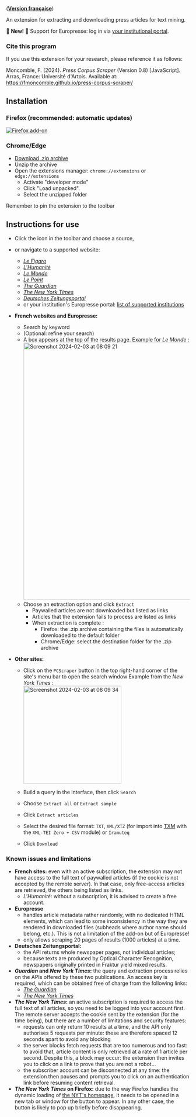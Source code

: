 ([**Version française**](https://fmoncomble.github.io/press-corpus-scraper))

An extension for extracting and downloading press articles for text mining.

🚨 **New!** 🚨 Support for Europresse: log in via [your institutional portal](europresse-list.md).

### Cite this program

If you use this extension for your research, please reference it as follows:

Moncomble, F. (2024). _Press Corpus Scraper_ (Version 0.8) [JavaScript]. Arras, France: Université d'Artois. Available at: https://fmoncomble.github.io/press-corpus-scraper/

## Installation

### Firefox (recommended: automatic updates)

[![Firefox add-on](https://github.com/fmoncomble/Figaro_extractor/assets/59739627/e4df008e-1aac-46be-a216-e6304a65ba97)](https://github.com/fmoncomble/press-corpus-scraper/releases/latest/download/pcs.xpi)

### Chrome/Edge

-   [Download .zip archive](https://github.com/fmoncomble/press-corpus-scraper/releases/latest/download/pcs.zip)
-   Unzip the archive
-   Open the extensions manager: `chrome://extensions` or `edge://extensions`
    -   Activate "developer mode"
    -   Click "Load unpacked".
    -   Select the unzipped folder

Remember to pin the extension to the toolbar

## Instructions for use

-   Click the icon in the toolbar and choose a source,
-   or navigate to a supported website:
    -   [_Le Figaro_](https://recherche.lefigaro.fr/)
    -   [_L'Humanité_](https://www.humanite.fr/)
    -   [_Le Monde_](https://www.lemonde.fr/recherche/)
    -   [_Le Point_](https://www.lepoint.fr/recherche/index.php)
    -   [_The Guardian_](https://www.theguardian.com/)
    -   [_The New York Times_](https://www.nytimes.com/)
    -   [_Deutsches Zeitungsportal_](https://www.deutsche-digitale-bibliothek.de/newspaper)
    -   or your institution's Europresse portal: [list of supported institutions](europresse-list.md)
-   **French websites and Europresse:**
    -   Search by keyword
    -   (Optional: refine your search)
    -   A box appears at the top of the results page. Example for _Le Monde_ :  
        <img width="704" alt="Screenshot 2024-02-03 at 08 09 21" src="https://github.com/fmoncomble/press-corpus-scraper/assets/59739627/07b0a58a-1730-4652-9eff-f2d010a0a9ec">
    -   Choose an extraction option and click `Extract`
        -   Paywalled articles are not downloaded but listed as links
        -   Articles that the extension fails to process are listed as links
        -   When extraction is complete :
            -   Firefox: the .zip archive containing the files is automatically downloaded to the default folder
            -   Chrome/Edge: select the destination folder for the .zip archive
-   **Other sites:**

    -   Click on the `PCScraper` button in the top right-hand corner of the site's menu bar to open the search window
        Example from the _New York Times_ :  
        <img width="268" alt="Screenshot 2024-02-03 at 08 09 34" src="https://github.com/fmoncomble/press-corpus-scraper/assets/59739627/9c2a975d-6933-4489-970e-6d34bc1015c0">

    -   Build a query in the interface, then click `Search`
    -   Choose `Extract all` or `Extract sample`
    -   Click `Extract articles`
    -   Select the desired file format: `TXT`, `XML/XTZ` (for import into [TXM](https://txm.gitpages.huma-num.fr/textometrie/) with the `XML-TEI Zero + CSV` module) or `Iramuteq`
    -   Click `Download`

### Known issues and limitations

-   **French sites:** even with an active subscription, the extension may not have access to the full text of paywalled articles (if the cookie is not accepted by the remote server). In that case, only free-access articles are retrieved, the others being listed as links.
    -   _L'Humanité:_ without a subscription, it is advised to create a free account.
-   **Europresse**
    -   handles article metadata rather randomly, with no dedicated HTML elements, which can lead to some inconsistency in the way they are rendered in downloaded files (subheads where author name should belong, etc.). This is not a limitation of the add-on but of Europresse!
    -   only allows scraping 20 pages of results (1000 articles) at a time.
-   **Deutsches Zeitungsportal:**
    -   the API returns whole newspaper pages, not individual articles;
    -   because texts are produced by Optical Character Recognition, newspapers originally printed in Fraktur yield mixed results.
-   **_Guardian_ and _New York Times_:** the query and extraction process relies on the APIs offered by these two publications. An access key is required, which can be obtained free of charge from the following links:
    -   [_The Guardian_](https://bonobo.capi.gutools.co.uk/register/developer)
    -   [_The New York Times_](https://developer.nytimes.com/get-started)
-   **_The New York Times_:** an active subscription is required to access the full text of all articles, so you need to be logged into your account first. The remote server accepts the cookie sent by the extension (for the time being), but there are a number of limitations and security features:
    -   requests can only return 10 results at a time, and the API only authorises 5 requests per minute: these are therefore spaced 12 seconds apart to avoid any blocking
    -   the server blocks fetch requests that are too numerous and too fast: to avoid that, article content is only retrieved at a rate of 1 article per second. Despite this, a block may occur: the extension then invites you to click on a link to prove that you are not a robot...
    -   the subscriber account can be disconnected at any time: the extension then pauses and prompts you to click on an authentication link before resuming content retrieval.
-   **_The New York Times_ on Firefox:** due to the way Firefox handles the dynamic loading of [the NYT's homepage](https://www.nytimes.com), it needs to be opened in a new tab or window for the button to appear. In any other case, the button is likely to pop up briefly before disappearing.
